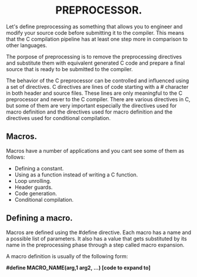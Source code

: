 <!DOCTYPE html>
<html>
<head>
<h1 align="center"> PREPROCESSOR.</h1>
</head>
<body>
<p>Let's define preprocessing as something that allows you to engineer and modify your source code before submitting it to the compiler. This means that the C compilation pipeline has at least one step more in comparison to other languages.</p>
<p>The porpose of preprocessing is to remove the preprocessing directives and substitute them with equivalent generated C code and prepare a final source that is ready to be submitted to the compiler.</p>
<p>The behavior of the C preprocessor can be controlled and influenced using a set of directives. C directives are lines of code starting with a # character in both header and source files. These lines are only meaningful to the C preprocessor and never to the C compiler. There are various directives in C, but some of them are very important especially the directives used for macro definition and the directives used for macro definition and the directives used for conditional compilation.</p>
<h2>Macros.</h2>
Macros have a number of applications and you cant see some of them as follows:
<ul>
<li>Defining a constant.</li>
<li>Using as a function instead of writing a C function.</li>
<li>Loop unrolling.</li>
<li>Header guards.</li>
<li>Code generation.</li>
<li>Conditional compilation.</li> 
</ul>
<h2>Defining a macro.</h2>
<p>Macros are defined using the #define directive. Each macro has a name and a possible list of parameters. It also has a value that gets substituted by its name in the preprocessing phase through a step called macro expansion.</p>
<p>A macro definition is usually of the following form:</p>
<p><b>#define MACRO_NAME(arg,1 arg2, ...) [code to expand to]</b></p>
</body>
</html>
